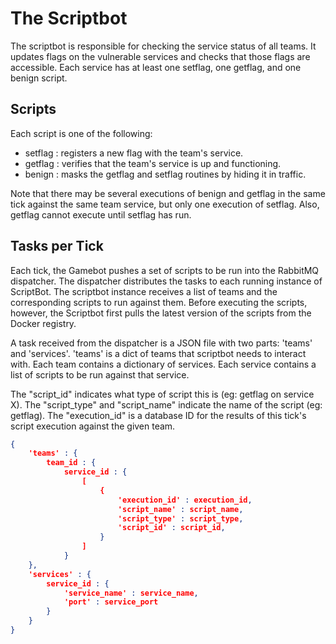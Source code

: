 # The Scriptbot

The scriptbot is responsible for checking the service status of all teams. It updates flags on the vulnerable services and checks that those flags are accessible. Each service has at least one setflag, one getflag, and one benign script.

## Scripts

Each script is one of the following:

- setflag : registers a new flag with the team's service.
- getflag : verifies that the team's service is up and functioning.
- benign  : masks the getflag and setflag routines by hiding it in traffic.


Note that there may be several executions of benign and getflag in the same
tick against the same team service, but only one execution of setflag.
Also, getflag cannot execute until setflag has run.

## Tasks per Tick

Each tick, the Gamebot pushes a set of scripts to be run into the RabbitMQ dispatcher.
The dispatcher distributes the tasks to each running instance of ScriptBot. The scriptbot
instance receives a list of teams and the corresponding scripts to run against them. Before executing the scripts, however, the Scriptbot first pulls the latest version of the scripts from the Docker registry.

A task received from the dispatcher is a JSON file with two parts: 'teams' and 'services'.
'teams' is a dict of teams that scriptbot needs to interact with.
Each team contains a dictionary of services.
Each service contains a list of scripts to be run against that service.

The "script_id" indicates what type of script this is (eg: getflag on service X).
The "script_type" and "script_name" indicate the name of the script (eg: getflag).
The "execution_id" is a database ID for the results of this tick's script execution
against the given team.


```json
{
    'teams' : {
        team_id : {
            service_id : {
                [
                    {
                        'execution_id' : execution_id,
                        'script_name' : script_name,
                        'script_type' : script_type,
                        'script_id' : script_id,
                    }
                ]
            }
    },
    'services' : {
        service_id : {
            'service_name' : service_name,
            'port' : service_port
        }
    }
}
```

